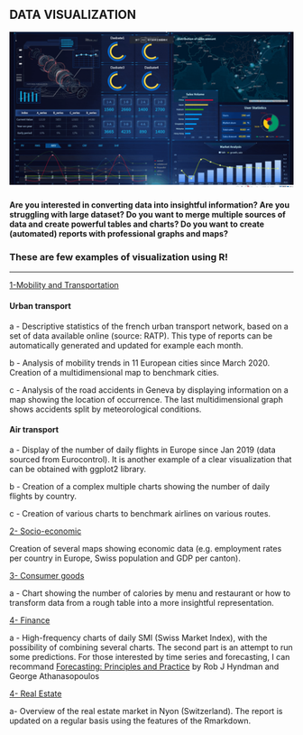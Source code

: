 ## DATA VISUALIZATION

![ ](Images/Analytics5.gif?raw=true "Title")

#### Are you interested in converting data into insightful information? Are you struggling with large dataset? Do you want to merge multiple sources of data and create powerful tables and charts? Do you want to create (automated) reports with professional graphs and maps? 

### These are few examples of visualization using R! 

--------------------------------------------------

[1-Mobility and Transportation](https://github.com/Selimach/visualization/tree/master/Mobility%20and%20Transportation)

#### Urban transport

a - Descriptive statistics of the french urban transport network, based on a set of data available online (source: RATP).  This type of reports can be automatically generated and updated for example each month.

b - Analysis of mobility trends in 11 European cities since March 2020. Creation of a multidimensional map to benchmark cities.

c - Analysis of the road accidents in Geneva by displaying information on a map showing the location of occurrence. The last multidimensional graph shows accidents split by meteorological conditions. 

#### Air transport 

a - Display of the number of daily flights in Europe since Jan 2019 (data sourced from Eurocontrol). It is another example of a clear visualization that can be obtained with ggplot2 library.

b - Creation of a complex multiple charts showing the number of daily flights by country.

c - Creation of various charts to benchmark airlines on various routes.

[2- Socio-economic](https://github.com/Selimach/visualization/tree/master/Socio-economic)

Creation of several maps showing economic data (e.g. employment rates per country in Europe, Swiss population and GDP per canton). 

[3- Consumer goods](https://github.com/Selimach/visualization/tree/master/Consumer%20goods)

a - Chart showing the number of calories by menu and restaurant or how to transform data from a rough table into a more insightful representation. 

[4- Finance](https://github.com/Selimach/visualization/tree/master/Finance)

a - High-frequency charts of daily SMI (Swiss Market Index), with the possibility of combining several charts. The second part is an attempt to run some predictions. For those interested by time series and forecasting, I can recommand [Forecasting: Principles and Practice](https://otexts.com/fpp3) by Rob J Hyndman and George Athanasopoulos

[4- Real Estate](https://github.com/Selimach/visualization/tree/master/Real%20Estate)

a- Overview of the real estate market in Nyon (Switzerland). The report is updated on a regular basis using the features of the Rmarkdown. 

